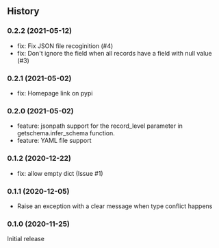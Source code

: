 ## History

### 0.2.2 (2021-05-12)

- fix: Fix JSON file recoginition (#4)
- fix: Don't ignore the field when all records have a field with null value (#3)

### 0.2.1 (2021-05-02)

- fix: Homepage link on pypi

### 0.2.0 (2021-05-02)

- feature: jsonpath support for the record_level parameter in getschema.infer_schema function.
- feature: YAML file support

### 0.1.2 (2020-12-22)

- fix: allow empty dict (Issue #1)

### 0.1.1 (2020-12-05)

- Raise an exception with a clear message when type conflict happens

### 0.1.0 (2020-11-25)

Initial release
